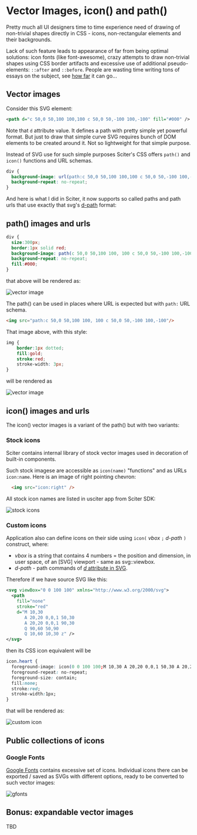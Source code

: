# Vector Images, icon() and path()

Pretty much all UI designers time to time experience need of drawing of non-trivial shapes directly in CSS - icons, non-rectangular elements and their backgrounds.

Lack of such feature leads to appearance of far from being optimal solutions: icon fonts (like font-awesome), crazy attempts to draw non-trivial shapes using CSS border artifacts and excessive use of additional pseudo-elements: `::after` and `::before`. People are wasting time writing tons of essays on the subject, see [how far](https://css-tricks.com/the-shapes-of-css/) it can go... 

## Vector images

Consider this SVG element:

```svg
<path d="c 50,0 50,100 100,100 c 50,0 50,-100 100,-100" fill="#000" />
```
Note that `d` attribute value. It defines a path with pretty simple yet powerful format. But just to draw that simple curve SVG requires bunch of DOM elements to be created around it. Not so lightweight for that simple purpose.

Instead of SVG use for such simple purposes Sciter's CSS offers `path()` and `icon()` functions and URL schemas.

```css
div {
  background-image: url(path:c 50,0 50,100 100,100 c 50,0 50,-100 100,-100);
  background-repeat: no-repeat;
}
```
And here is what I did in Sciter, it now supports so called paths and path urls that use exactly that svg's [d-path](https://developer.mozilla.org/en-US/docs/Web/SVG/Attribute/d) format:

## path() images and urls

```css
div {
  size:300px;
  border:1px solid red;
  background-image: path(c 50,0 50,100 100, 100 c 50,0 50,-100 100,-100);
  background-repeat: no-repeat;
  fill:#000;
}
```
that above will be rendered as:

![vector image](images/vector-images-1.png)

The path() can be used in places where URL is expected but with `path:` URL schema.

```html
<img src="path:c 50,0 50,100 100, 100 c 50,0 50,-100 100,-100"/>
```
That image above, with this style:
```css
img {
    border:1px dotted;
    fill:gold;
    stroke:red;
    stroke-width: 3px;
}

```
will be rendered as 

![vector image](images/vector-images-2.png)

## icon() images and urls

The icon() vector images is a variant of the path() but with two variants:

### Stock icons

Sciter contains internal library of stock vector images used in decoration of built-in components.

Such stock imagese are accessible as `icon(name)` "functions" and as URLs `icon:name`. Here is an image of right pointing chevron:

```html
  <img src="icon:right" />
```

All stock icon names are listed in usciter app from Sciter SDK:

![stock icons](images/stock-icons.png)

### Custom icons

Application also can define icons on their side using `icon(` _vbox_ `;` _d-path_ `)`  construct, where:

* _vbox_ is a string that contains 4 numbers = the position and dimension, in user space, of an [SVG] viewport - same as svg::viewbox.
* _d-path_ - path commands of [_d_ attribute in SVG](https://developer.mozilla.org/en-US/docs/Web/SVG/Attribute/d).

Therefore if we have source SVG like this:

```svg
<svg viewBox="0 0 100 100" xmlns="http://www.w3.org/2000/svg">
  <path
    fill="none"
    stroke="red"
    d="M 10,30
       A 20,20 0,0,1 50,30
       A 20,20 0,0,1 90,30
       Q 90,60 50,90
       Q 10,60 10,30 z" />
</svg>
```

then its CSS icon equivalent will be 

```css
icon.heart {
  foreground-image: icon(0 0 100 100;M 10,30 A 20,20 0,0,1 50,30 A 20,20 0,0,1 90,30 Q 90,60 50,90 Q 10,60 10,30 z );
  foreground-repeat: no-repeat;
  foreground-size: contain;
  fill:none;
  stroke:red;
  stroke-width:1px;
}
```

that will be rendered as:

![custom icon](images/custom-icon.png)

## Public collections of icons

### Google Fonts

[Google Fonts](https://fonts.google.com/icons?icon.platform=web) contains excessive set of icons. Individual icons there can be exported / saved as SVGs with different options, ready to be converted to such vector images:

![gfonts](images/google-fonts.png)


## Bonus: expandable vector images

TBD